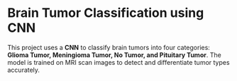 # Brain Tumor Classification using CNN

This project uses a **CNN** to classify brain tumors into four categories: **Glioma Tumor, Meningioma Tumor, No Tumor, and Pituitary Tumor**. The model is trained on MRI scan images to detect and differentiate tumor types accurately.
